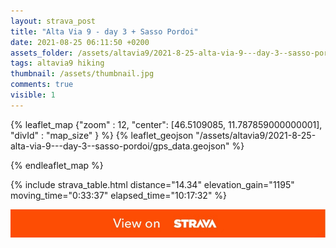 ```yaml
---
layout: strava_post
title: "Alta Via 9 - day 3 + Sasso Pordoi"
date: 2021-08-25 06:11:50 +0200
assets_folder: /assets/altavia9/2021-8-25-alta-via-9---day-3--sasso-pordoi
tags: altavia9 hiking
thumbnail: /assets/thumbnail.jpg
comments: true
visible: 1
---
```



{% leaflet_map {"zoom" : 12,
                  "center": [46.5109085, 11.787859000000001],
                 "divId" : "map_size" } %}
    {% leaflet_geojson "/assets/altavia9/2021-8-25-alta-via-9---day-3--sasso-pordoi/gps_data.geojson" %}

{% endleaflet_map %}





{% include strava_table.html distance="14.34" elevation_gain="1195" moving_time="0:33:37" elapsed_time="10:17:32" %}

[![](/assets/strava.jpg)](https://www.strava.com/activities/5857956255)

